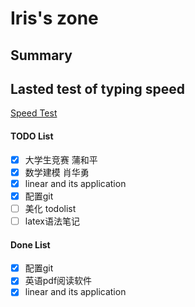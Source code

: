 # Iris's zone

## Summary

## Lasted test of typing speed

[Speed Test](https://thetypingcat.com/typing-speed-test-result/1m/1/29/98)

#### TODO List

* [X] 大学生竞赛 蒲和平
* [X] 数学建模 肖华勇
* [X] linear and its application
* [X] 配置git
* [ ] 美化 todolist
* [ ] latex语法笔记

#### Done List

* [X] 配置git
* [X] 英语pdf阅读软件
* [X] linear and its application
